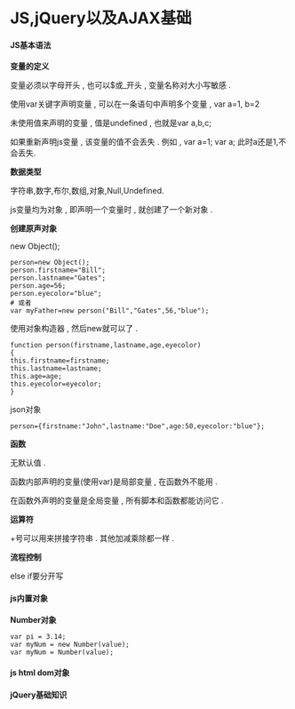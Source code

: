 # JS,jQuery以及AJAX基础

#### JS基本语法

**变量的定义**

变量必须以字母开头 , 也可以$或\_开头 , 变量名称对大小写敏感 .

使用var关键字声明变量 , 可以在一条语句中声明多个变量 , var a=1, b=2

未使用值来声明的变量 , 值是undefined , 也就是var a,b,c;

如果重新声明js变量 , 该变量的值不会丢失 . 例如 , var a=1; var a; 此时a还是1,不会丢失.

**数据类型**

字符串,数字,布尔,数组,对象,Null,Undefined.

js变量均为对象 , 即声明一个变量时 , 就创建了一个新对象 .

**创建原声对象**

new Object\(\);

```
person=new Object();
person.firstname="Bill";
person.lastname="Gates";
person.age=56;
person.eyecolor="blue";
# 或者
var myFather=new person("Bill","Gates",56,"blue");
```

使用对象构造器 , 然后new就可以了 .

```
function person(firstname,lastname,age,eyecolor)
{
this.firstname=firstname;
this.lastname=lastname;
this.age=age;
this.eyecolor=eyecolor;
}
```

json对象

```
person={firstname:"John",lastname:"Doe",age:50,eyecolor:"blue"};
```

**函数**

无默认值 . 

函数内部声明的变量\(使用var\)是局部变量 , 在函数外不能用 . 

在函数外声明的变量是全局变量 , 所有脚本和函数都能访问它 . 

**运算符**

+号可以用来拼接字符串 . 其他加减乘除都一样 . 

**流程控制**

else if要分开写

#### js内置对象

**Number对象**

```
var pi = 3.14;
var myNum = new Number(value);
var myNum = Number(value);
```

#### js html dom对象

#### jQuery基础知识



